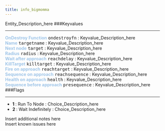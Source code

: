 ```yaml
---
title: info_bigmomma
---
```


Entity_Description_here
###Keyvalues
<hr>
<div class="entityentry" markdown="1">
<span style="color:#9fc5e8;"><b>OnDestroy Function</b></span> <kbd  class="tooltip" data-tooltip="string">ondestroyfn</kbd> :
Keyvalue_Description_here
</div>
<div class="entityentry" markdown="1">
<span style="color:#9fc5e8;"><b>Name</b></span> <kbd  class="tooltip" data-tooltip="target_source">targetname</kbd> :
Keyvalue_Description_here
</div>
<div class="entityentry" markdown="1">
<span style="color:#9fc5e8;"><b>Next node</b></span> <kbd  class="tooltip" data-tooltip="target_destination">target</kbd> :
Keyvalue_Description_here
</div>
<div class="entityentry" markdown="1">
<span style="color:#9fc5e8;"><b>Radius</b></span> <kbd  class="tooltip" data-tooltip="string">radius</kbd> :
Keyvalue_Description_here
</div>
<div class="entityentry" markdown="1">
<span style="color:#9fc5e8;"><b>Wait after approach</b></span> <kbd  class="tooltip" data-tooltip="string">reachdelay</kbd> :
Keyvalue_Description_here
</div>
<div class="entityentry" markdown="1">
<span style="color:#9fc5e8;"><b>KillTarget</b></span> <kbd  class="tooltip" data-tooltip="target_destination">killtarget</kbd> :
Keyvalue_Description_here
</div>
<div class="entityentry" markdown="1">
<span style="color:#9fc5e8;"><b>Fire on approach</b></span> <kbd  class="tooltip" data-tooltip="target_destination">reachtarget</kbd> :
Keyvalue_Description_here
</div>
<div class="entityentry" markdown="1">
<span style="color:#9fc5e8;"><b>Sequence on approach</b></span> <kbd  class="tooltip" data-tooltip="string">reachsequence</kbd> :
Keyvalue_Description_here
</div>
<div class="entityentry" markdown="1">
<span style="color:#9fc5e8;"><b>Health on approach</b></span> <kbd  class="tooltip" data-tooltip="string">health</kbd> :
Keyvalue_Description_here
</div>
<div class="entityentry" markdown="1">
<span style="color:#9fc5e8;"><b>Sequence before approach</b></span> <kbd  class="tooltip" data-tooltip="string">presequence</kbd> :
Keyvalue_Description_here
</div>
###Flags
<hr>
<div class="entityflags">
<ul>
<li><b>1 </b></span> : Run To Node : Choice_Description_here</li>
<li><b>2 </b></span> : Wait Indefinitely : Choice_Description_here</li>
</ul>
</div>
<div class="notices blue">Insert additional notes here</div>
<div class="notices red">Insert known issues here</div>
